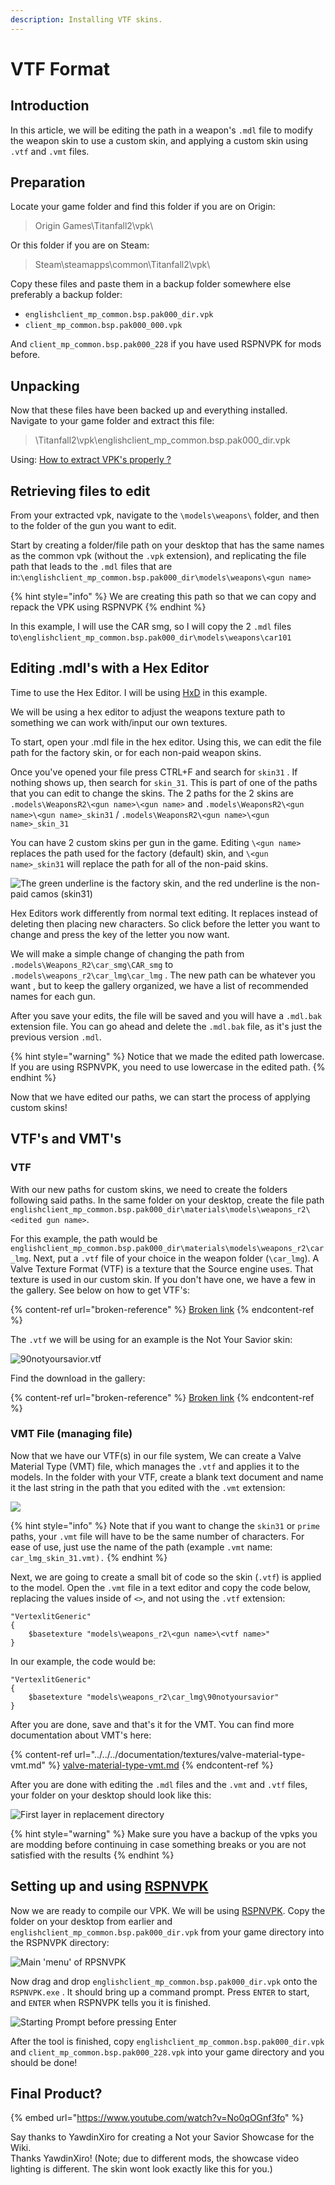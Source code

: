```yaml
---
description: Installing VTF skins.
---
```


# VTF Format

## Introduction

In this article, we will be editing the path in a weapon's `.mdl` file to modify the weapon skin to use a custom skin, and applying a custom skin using `.vtf` and `.vmt` files.

## Preparation

Locate your game folder and find this folder if you are on Origin:

> Origin Games\Titanfall2\vpk\\

Or this folder if you are on Steam:

> Steam\steamapps\common\Titanfall2\vpk\\

Copy these files and paste them in a backup folder somewhere else preferably a backup folder:

* `englishclient_mp_common.bsp.pak000_dir.vpk`
* `client_mp_common.bsp.pak000_000.vpk`

And `client_mp_common.bsp.pak000_228` if you have used RSPNVPK for mods before.

## Unpacking <a href="#unpacking" id="unpacking"></a>

Now that these files have been backed up and everything installed. Navigate to your game folder and extract this file:

> \Titanfall2\vpk\englishclient\_mp\_common.bsp.pak000\_dir.vpk

​Using: [How to extract VPK's properly ?](https://noskill.gitbook.io/titanfall2/how-to-start-modding/how-to-backup-extract-and-repack)

## Retrieving files to edit

From your extracted vpk, navigate to the `\models\weapons\` folder, and then to the folder of the gun you want to edit.&#x20;

Start by creating a folder/file path on your desktop that has the same names as the common vpk (without the `.vpk` extension), and replicating the file path that leads to the `.mdl` files that are in:`\englishclient_mp_common.bsp.pak000_dir\models\weapons\<gun name>`

{% hint style="info" %}
We are creating this path so that we can copy and repack the VPK using RSPNVPK
{% endhint %}

In this example, I will use the CAR smg, so I will copy the 2 `.mdl` files to`\englishclient_mp_common.bsp.pak000_dir\models\weapons\car101`&#x20;

## Editing .mdl's with a Hex Editor

Time to use the Hex Editor. I will be using [HxD](https://mh-nexus.de/en/hxd/) in this example.

We will be using a hex editor to adjust the weapons texture path to something we can work with/input our own textures.&#x20;

To start, open your .mdl file in the hex editor. Using this, we can edit the file path for the factory skin, or for each non-paid weapon skins.

Once you've opened your file press CTRL+F and search for `skin31` . If nothing shows up, then search for `skin_31`. This is part of one of the paths that you can edit to change the skins. The 2 paths for the 2 skins are `.models\WeaponsR2\<gun name>\<gun name>` and `.models\WeaponsR2\<gun name>\<gun name>_skin31` / `.models\WeaponsR2\<gun name>\<gun name>_skin_31`

You can have 2 custom skins per gun in the game. Editing `\<gun name>` replaces the path used for the factory (default) skin, and `\<gun name>_skin31` will replace the path for all of the non-paid skins.&#x20;

![The green underline is the factory skin, and the red underline is the non-paid camos (skin31)](../../../.gitbook/assets/screenshot-2021-07-06-101713.png)

Hex Editors work differently from normal text editing. It replaces instead of deleting then placing new characters. So click before the letter you want to change and press the key of the letter you now want.&#x20;

We will make a simple change of changing the path from `.models\Weapons_R2\car_smg\CAR_smg` to `.models\weapons_r2\car_lmg\car_lmg` . The new path can be whatever you want , but to keep the gallery organized, we have a list of recommended names for each gun.&#x20;

After you save your edits, the file will be saved and you will have a `.mdl.bak` extension file. You can go ahead and delete the `.mdl.bak` file, as it's just the previous version `.mdl`.

{% hint style="warning" %}
Notice that we made the edited path lowercase. If you are using RSPNVPK, you need to use lowercase in the edited path.
{% endhint %}

Now that we have edited our paths, we can start the process of applying custom skins!

## VTF's and VMT's

### VTF

With our new paths for custom skins, we need to create the folders following said paths. In the same folder on your desktop, create the file path `englishclient_mp_common.bsp.pak000_dir\materials\models\weapons_r2\<edited gun name>`.

For this example, the path would be `englishclient_mp_common.bsp.pak000_dir\materials\models\weapons_r2\car_lmg`. Next, put a `.vtf` file of your choice in the weapon folder (`\car_lmg`). A Valve Texture Format (VTF) is a texture that the Source engine uses. That texture is used in our custom skin. If you don't have one, we have a few in the gallery. See below on how to get VTF's:

{% content-ref url="broken-reference" %}
[Broken link](broken-reference)
{% endcontent-ref %}

The `.vtf` we will be using for an example is the Not Your Savior skin:

![90notyoursavior.vtf](../../../.gitbook/assets/unsaved.png)

Find the download in the gallery:

{% content-ref url="broken-reference" %}
[Broken link](broken-reference)
{% endcontent-ref %}

### VMT File (managing file)

Now that we have our VTF(s) in our file system, We can create a Valve Material Type (VMT) file, which manages the `.vtf` and applies it to the models. In the folder with your VTF, create a blank text document and name it the last string in the path that you edited with the `.vmt` extension:

![](<../../../.gitbook/assets/image (22).png>)

{% hint style="info" %}
Note that if you want to change the `skin31` or `prime` paths, your `.vmt` file will have to be the same number of characters. For ease of use, just use the name of the path (example `.vmt` name: `car_lmg_skin_31.vmt).`
{% endhint %}

Next, we are going to create a small bit of code so the skin (`.vtf`) is applied to the model. Open the `.vmt` file in a text editor and copy the code below, replacing the values inside of `<>`, and not using the `.vtf` extension:

```
"VertexlitGeneric"
{
	$basetexture "models\weapons_r2\<gun name>\<vtf name>"
}
```

In our example, the code would be:

```
"VertexlitGeneric"
{
	$basetexture "models\weapons_r2\car_lmg\90notyoursavior"
}
```

After you are done, save and that's it for the VMT. You can find more documentation about VMT's here:

{% content-ref url="../../../documentation/textures/valve-material-type-vmt.md" %}
[valve-material-type-vmt.md](../../../documentation/textures/valve-material-type-vmt.md)
{% endcontent-ref %}

After you are done with editing the `.mdl` files and the `.vmt` and `.vtf` files, your folder on your desktop should look like this:

![First layer in replacement directory](../../../.gitbook/assets/firstlayer.png)

{% hint style="warning" %}
Make sure you have a backup of the vpks you are modding before continuing in case something breaks or you are not satisfied with the results
{% endhint %}

## Setting up and using [RSPNVPK](https://github.com/squidgyberries/RSPNVPK)

Now we are ready to compile our VPK. We will be using [RSPNVPK](https://github.com/squidgyberries/RSPNVPK). Copy the folder on your desktop from earlier and  `englishclient_mp_common.bsp.pak000_dir.vpk` from your game directory into the RSPNVPK directory:

![Main 'menu' of RPSNVPK](../../../.gitbook/assets/backupfolder.png)

Now drag and drop `englishclient_mp_common.bsp.pak000_dir.vpk` onto the `RSPNVPK.exe` . It should bring up a command prompt. Press `ENTER` to start, and `ENTER` when RSPNVPK tells you it is finished.

![Starting Prompt before pressing Enter](../../../.gitbook/assets/starting.png)

After the tool is finished, copy `englishclient_mp_common.bsp.pak000_dir.vpk` and `client_mp_common.bsp.pak000_228.vpk` into your game directory and you should be done!

## Final Product?

{% embed url="https://www.youtube.com/watch?v=No0qOGnf3fo" %}

Say thanks to YawdinXiro for creating a Not your Savior Showcase for the Wiki. \
Thanks YawdinXiro! (Note; due to different mods, the showcase video lighting is different. The skin wont look exactly like this for you.)

